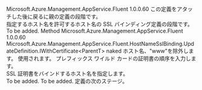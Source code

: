 <Type Name="IWithHostname&lt;ParentT&gt;" FullName="Microsoft.Azure.Management.AppService.Fluent.HostNameSslBinding.UpdateDefinition.IWithHostname&lt;ParentT&gt;">
  <TypeSignature Language="C#" Value="public interface IWithHostname&lt;ParentT&gt;" />
  <TypeSignature Language="ILAsm" Value=".class public interface auto ansi abstract IWithHostname`1&lt;ParentT&gt;" />
  <TypeSignature Language="DocId" Value="T:Microsoft.Azure.Management.AppService.Fluent.HostNameSslBinding.UpdateDefinition.IWithHostname`1" />
  <TypeSignature Language="VB.NET" Value="Public Interface IWithHostname(Of ParentT)" />
  <TypeSignature Language="F#" Value="type IWithHostname&lt;'ParentT&gt; = interface" />
  <AssemblyInfo>
    <AssemblyName>Microsoft.Azure.Management.AppService.Fluent</AssemblyName>
    <AssemblyVersion>1.0.0.60</AssemblyVersion>
  </AssemblyInfo>
  <TypeParameters>
    <TypeParameter Name="ParentT" />
  </TypeParameters>
  <Interfaces />
  <Docs>
    <typeparam name="ParentT">この定義をアタッチした後に戻るに親の定義の段階です。</typeparam>
    <summary>
            指定するホスト名を許可するホスト名の SSL バインディング定義の段階です。
            </summary>
    <remarks>To be added.</remarks>
  </Docs>
  <Members>
    <Member MemberName="ForHostname">
      <MemberSignature Language="C#" Value="public Microsoft.Azure.Management.AppService.Fluent.HostNameSslBinding.UpdateDefinition.IWithCertificate&lt;ParentT&gt; ForHostname (string hostname);" />
      <MemberSignature Language="ILAsm" Value=".method public hidebysig newslot virtual instance class Microsoft.Azure.Management.AppService.Fluent.HostNameSslBinding.UpdateDefinition.IWithCertificate`1&lt;!ParentT&gt; ForHostname(string hostname) cil managed" />
      <MemberSignature Language="DocId" Value="M:Microsoft.Azure.Management.AppService.Fluent.HostNameSslBinding.UpdateDefinition.IWithHostname`1.ForHostname(System.String)" />
      <MemberSignature Language="VB.NET" Value="Public Function ForHostname (hostname As String) As IWithCertificate(Of ParentT)" />
      <MemberSignature Language="F#" Value="abstract member ForHostname : string -&gt; Microsoft.Azure.Management.AppService.Fluent.HostNameSslBinding.UpdateDefinition.IWithCertificate&lt;'ParentT&gt;" Usage="iWithHostname.ForHostname hostname" />
      <MemberType>Method</MemberType>
      <AssemblyInfo>
        <AssemblyName>Microsoft.Azure.Management.AppService.Fluent</AssemblyName>
        <AssemblyVersion>1.0.0.60</AssemblyVersion>
      </AssemblyInfo>
      <ReturnValue>
        <ReturnType>Microsoft.Azure.Management.AppService.Fluent.HostNameSslBinding.UpdateDefinition.IWithCertificate&lt;ParentT&gt;</ReturnType>
      </ReturnValue>
      <Parameters>
        <Parameter Name="hostname" Type="System.String" />
      </Parameters>
      <Docs>
        <param name="hostname">naked ホスト名、"www"を除外します。 使用されます。 プレフィックス ワイルド カードの証明書の順序を入力します。</param>
        <summary>
            SSL 証明書をバインドするホスト名を指定します。
            </summary>
        <returns>To be added.</returns>
        <remarks>To be added.</remarks>
        <return>定義の次のステージ。</return>
      </Docs>
    </Member>
  </Members>
</Type>